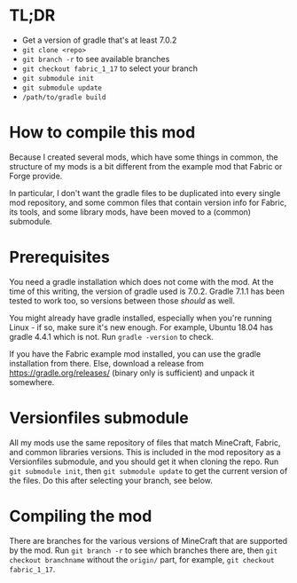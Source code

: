 # TL;DR

- Get a version of gradle that's at least 7.0.2
- `git clone <repo>`
- `git branch -r`  to see available branches
- `git checkout fabric_1_17` to select your branch
- `git submodule init`
- `git submodule update`
- `/path/to/gradle build`

# How to compile this mod

Because I created several mods, which have some things in common, the structure of my mods is a bit different from the example mod that Fabric or Forge provide.

In particular, I don't want the gradle files to be duplicated into every single mod repository, and some common files that contain version info for Fabric, its tools, and some library mods, have been moved to a (common) submodule.

# Prerequisites

You need a gradle installation which does not come with the mod. At the time of this writing, the version of gradle used is 7.0.2. Gradle 7.1.1 has been tested to work too, so versions between those *should* as well.

You might already have gradle installed, especially when you're running Linux - if so, make sure it's new enough. For example, Ubuntu 18.04 has gradle 4.4.1 which is not. Run `gradle -version` to check.

If you have the Fabric example mod installed, you can use the gradle installation from there. Else, download a release from https://gradle.org/releases/ (binary only is sufficient) and unpack it somewhere.

# Versionfiles submodule

All my mods use the same repository of files that match MineCraft, Fabric, and common libraries versions. This is included in the mod repository as a Versionfiles submodule, and you should get it when cloning the repo. Run `git submodule init`, then `git submodule update` to get the current version of the files. Do this after selecting your branch, see below.

# Compiling the mod

There are branches for the various versions of MineCraft that are supported by the mod. Run `git branch -r` to see which branches there are, then `git checkout branchname` without the `origin/` part, for example, `git checkout fabric_1_17`.

